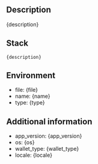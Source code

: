## Description
{description}

## Stack
```
{description}
```
## Environment

 - file: {file}
 - name: {name}
 - type: {type}

## Additional information

 - app_version: {app_version}
 - os: {os}
 - wallet_type: {wallet_type}
 - locale: {locale}

